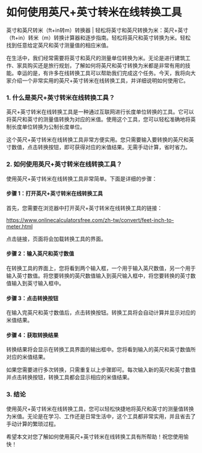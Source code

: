 如何使用英尺+英寸转米在线转换工具
=================

英寸和英尺转米（ft+in转m）转换器 | 轻松将英寸和英尺转换为米：英尺+英寸（ft+in）转米（m）转换计算器和逐步指南。轻松将英尺和英寸转换为米。轻松找到任意给定英尺和英寸测量值的相应米值。

在生活中，我们经常需要将英寸和英尺的测量单位转换为米。无论是进行建筑工作、家具购买还是旅行规划，了解如何将英尺和英寸转换为米都是非常有用的技能。幸运的是，有许多在线转换工具可以帮助我们完成这个任务。今天，我将向大家介绍一个非常实用的英尺+英寸转米在线转换工具，并详细说明如何使用它。

### 1. 什么是英尺+英寸转米在线转换工具？

英尺+英寸转米在线转换工具是一种通过互联网进行长度单位转换的工具。它可以将英尺和英寸的测量值转换为对应的米值。使用这个工具，您可以轻松准确地将英制长度单位转换为公制长度单位。

这个英尺+英寸转米在线转换工具非常方便实用。您只需要输入要转换的英尺和英寸数值，点击转换按钮，即可获得对应的米值结果。无需手动计算，省时省力。

### 2. 如何使用英尺+英寸转米在线转换工具？

使用英尺+英寸转米在线转换工具非常简单。下面是详细的步骤：

#### 步骤 1：打开英尺+英寸转米在线转换工具

首先，您需要在浏览器中打开英尺+英寸转米在线转换工具的链接：

<https://www.onlinecalculatorsfree.com/zh-tw/convert/feet-inch-to-meter.html>

点击链接，页面将会加载转换工具的界面。

#### 步骤 2：输入英尺和英寸数值

在转换工具的界面上，您将看到两个输入框，一个用于输入英尺数值，另一个用于输入英寸数值。将您要转换的英尺数值输入到英尺输入框中，将您要转换的英寸数值输入到英寸输入框中。

#### 步骤 3：点击转换按钮

在输入完英尺和英寸数值后，点击转换按钮。转换工具将会自动计算并显示对应的米值结果。

#### 步骤 4：获取转换结果

转换结果将会显示在转换工具界面的输出框中。您将看到输入的英尺和英寸数值所对应的米值结果。

如果您需要进行多次转换，只需重复以上步骤即可。每次输入新的英尺和英寸数值并点击转换按钮，转换工具都会显示相应的米值结果。

### 3. 结论

使用英尺+英寸转米在线转换工具，您可以轻松快捷地将英尺和英寸的测量值转换为米值。无论是在学习、工作还是日常生活中，这个工具都非常实用，并且省去了手动计算的繁琐过程。

希望本文对您了解如何使用英尺+英寸转米在线转换工具有所帮助！祝您使用愉快！